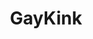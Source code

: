 ---
title: GayKink
crosslinks:
- livven
- chastity
- MenWithToys
- gaymers
- gayporn
- gaypornhunters
- PerfectMatchXXX
- popperpigs
- GayWatersports
- n55w13
- men_in_panties
- trashy
---